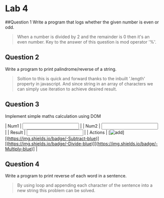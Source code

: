 # Lab 4

##Question 1
Write a program that logs whether the given number is even or odd.
> When a number is divided by 2 and the remainder is 0 then it's an even number. Key to the answer of this question is mod operator '%'.

## Question 2
Write a program to print palindrome/reverse of a string.
> Soltion to this is quick and forward thanks to the inbuilt '.length' property in javascript. And since string in an array of characters we can simply use iteration to achieve desired result.

## Question 3
Implement simple maths calculation using DOM

| Num1    | <input type="text" id="num1"/>                                                                                                                                                              |
| Num2    | <input type="text" id="num2"/>                                                                                                                                                  |
| Result  | <input type="text" id="result"/>                                                                                                                                                  |
| Actions | [![add](https://img.shields.io/badge/-Add-blue)][(https://img.shields.io/badge/-Subtract-blue)][(https://img.shields.io/badge/-Divide-blue)][(https://img.shields.io/badge/-Multiply-blue)] |

## Question 4
Write a program to print reverse of each word in a sentence.
> By using loop and appending each character of the sentence into a new string this problem can be solved. 

